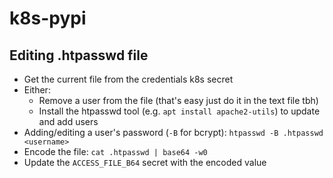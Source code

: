 # k8s-pypi

## Editing .htpasswd file

- Get the current file from the credentials k8s secret
- Either:
  - Remove a user from the file (that's easy just do it in the text file tbh)
  - Install the htpasswd tool (e.g. `apt install apache2-utils`) to update and add users
- Adding/editing a user's password (`-B` for bcrypt): `htpasswd -B .htpasswd <username>`
- Encode the file: `cat .htpasswd | base64 -w0`
- Update the `ACCESS_FILE_B64` secret with the encoded value
